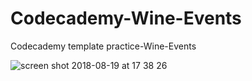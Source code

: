 # Codecademy-Wine-Events
Codecademy template practice-Wine-Events

![screen shot 2018-08-19 at 17 38 26](https://user-images.githubusercontent.com/16766170/44310948-d49a2200-a3d6-11e8-81ca-8fa2e5886f75.png)
